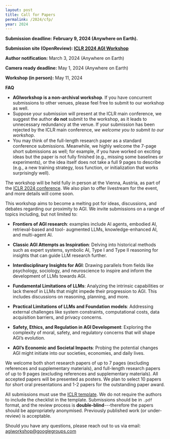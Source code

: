 ```yaml
---
layout: post
title: Call for Papers
permalink: /2024/cfp/
year: 2024
---
```


**Submission deadline:** **February 9, 2024 (Anywhere on Earth).**<br>

**Submission site (OpenReview): [ICLR 2024 AGI Workshop](https://openreview.net/group?id=ICLR.cc/2024/Workshop/AGI)** <br>

**Author notification:** March 3, 2024 (Anywhere on Earth)

**Camera ready deadline:** May 1, 2024 (Anywhere on Earth)

**Workshop (in person):** May 11, 2024 <br>

<!-- **Updates:** 
- Please use the following <a href="/files/neurips_glfrontiers_2023.sty" style="font-weight: bold;">NeurIPS GLFrontiers style file</a> for **the camera ready submission**, which has the correct notice at the first page of your paper. Please use the option `\usepackage[final]{neurips_glfrontiers_2023}` in your main text file. Please **upload your camera ready version via making a revision at OpenReview**. -->

**FAQ**
- **AGIworkshop is a non-archival workshop**. If you have concurrent submissions to other venues, please feel free to submit to our workshop as well.
- Suppose your submission will present at the ICLR main conference, we suggest the author **do not** submit to the workshop, as it leads to unnecessary redundancy at the venue. If your submission has been rejected by the ICLR main conference, *we welcome you to submit to our workshop*.
- You may think of the full-length research paper as a standard conference submissions. Meanwhile, we highly welcome the 7-page short submissions as well; for example, if you have worked on exciting ideas but the paper is not fully finished (e.g., missing some baselines or experiments), or the idea itself does not take a full 9 pages to describe (e.g., a new training strategy, loss function, or initialization that works surprisingly well).


The workshop will be held fully in person at the Vienna, Austria, as part of the [ICLR 2024 conference](https://iclr.cc/Conferences/2024).
We also plan to offer livestream for the event, and more details will come soon. 

This workshop aims to become a melting pot for ideas, discussions, and debates regarding our proximity to AGI. We invite submissions on a range of topics including, but not limited to:
- **Frontiers of AGI research**: examples include AI agents, embodied AI, retrieval-based and tool- augmented LLMs, knowledge-enhanced AI, and multi-agent AI.

- **Classic AGI Attempts as Inspiration**: Delving into historical methods such as expert systems, symbolic AI, Type I and Type II reasoning for insights that can guide LLM research further.

- **Interdisciplinary Insights for AGI**: Drawing parallels from fields like psychology, sociology, and neuroscience to inspire and inform the development of LLMs towards AGI.

- **Fundamental Limitations of LLMs**: Analyzing the intrinsic capabilities or lack thereof in LLMs that might impede their progression to AGI. This includes discussions on reasoning, planning, and more.

- **Practical Limitations of LLMs and Foundation models**: Addressing external challenges like system constraints, computational costs, data acquisition barriers, and privacy concerns.

- **Safety, Ethics, and Regulation in AGI Development**: Exploring the complexity of moral, safety, and regulatory concerns that will shape AGI’s evolution.

- **AGI’s Economic and Societal Impacts**: Probing the potential changes AGI might initiate into our societies, economies, and daily lives.



We welcome both short research papers of up to 7 pages (excluding references and supplementary materials), and full-length research papers of up to 9 pages (excluding references and supplementary materials). 
All accepted papers will be presented as posters. 
We plan to select 10 papers for short oral presentations and 1-2 papers for the outstanding paper award.


All submissions must use the [ICLR template](https://github.com/ICLR/Master-Template/raw/master/iclr2024.zip). We do not require the authors to include the checklist in the template. Submissions should be in `.pdf` format, and the review process is **double-blind**---therefore the papers should be appropriately anonymised. Previously published work (or under-review) is acceptable.


Should you have any questions, please reach out to us via email:<br>
[agiworkshop@googlegroups.com](mailto:agiworkshop@googlegroups.com)
